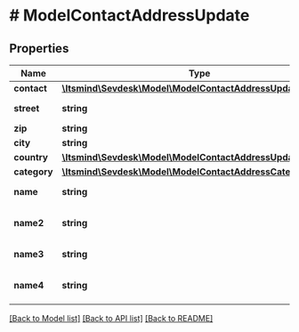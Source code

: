 # # ModelContactAddressUpdate

## Properties

Name | Type | Description | Notes
------------ | ------------- | ------------- | -------------
**contact** | [**\Itsmind\\Sevdesk\Model\ModelContactAddressUpdateContact**](ModelContactAddressUpdateContact.md) |  | [optional]
**street** | **string** | Street name | [optional]
**zip** | **string** | Zib code | [optional]
**city** | **string** | City name | [optional]
**country** | [**\Itsmind\\Sevdesk\Model\ModelContactAddressUpdateCountry**](ModelContactAddressUpdateCountry.md) |  | [optional]
**category** | [**\Itsmind\\Sevdesk\Model\ModelContactAddressCategory**](ModelContactAddressCategory.md) |  | [optional]
**name** | **string** | Name in address | [optional]
**name2** | **string** | Second name in address | [optional]
**name3** | **string** | Third name in address | [optional]
**name4** | **string** | Fourth name in address | [optional]

[[Back to Model list]](../../README.md#models) [[Back to API list]](../../README.md#endpoints) [[Back to README]](../../README.md)
